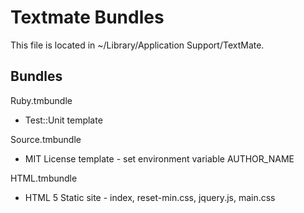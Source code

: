 # Textmate Bundles

This file is located in ~/Library/Application Support/TextMate.

## Bundles

Ruby.tmbundle

  * Test::Unit template

Source.tmbundle

  * MIT License template - set environment variable AUTHOR_NAME

HTML.tmbundle

  * HTML 5 Static site - index, reset-min.css, jquery.js, main.css